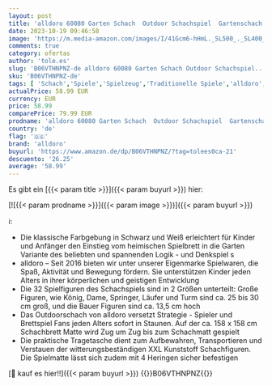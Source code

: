 ```yaml
---
layout: post
title: 'alldoro 60080 Garten Schach  Outdoor Schachspiel  Gartenschach mit 32 Schachfiguren  Riesenschach mit Tragetasche  große Garden Matte mit Schachbrett Muster  für Kinder ab 3 Jahre und Erwachsene'
date: 2023-10-19 09:46:58
image: 'https://m.media-amazon.com/images/I/41Gcm6-hHmL._SL500_._SL400_.jpg'
comments: true
category: ofertas
author: 'tole.es'
slug: 'B06VTHNPNZ-de alldoro 60080 Garten Schach Outdoor Schachspiel...'
sku: 'B06VTHNPNZ-de'
tags: [ 'Schach','Spiele','Spielzeug','Traditionelle Spiele','alldoro','🇩🇪', ]
actualPrice: 58.99 EUR
currency: EUR
price: 58.99
comparePrice: 79.99 EUR
prodname: 'alldoro 60080 Garten Schach  Outdoor Schachspiel  Gartenschach mit 32 Schachfiguren  Riesenschach mit Tragetasche  große Garden Matte mit Schachbrett Muster  für Kinder ab 3 Jahre und Erwachsene'
country: 'de'
flag: '🇩🇪'
brand: 'alldoro'
buyurl: 'https://www.amazon.de/dp/B06VTHNPNZ/?tag=tolees0ca-21'
descuento: '26.25'
average: '58.99'
---
```


Es gibt ein [{{< param title >}}]({{< param buyurl >}}) hier:

[![{{< param prodname >}}]({{< param image >}})]({{< param buyurl >}})

ℹ️:

- Die klassische Farbgebung in Schwarz und Weiß erleichtert für Kinder und Anfänger den Einstieg vom heimischen Spielbrett in die Garten Variante des beliebten und spannenden Logik - und Denkspiel s
- alldoro – Seit 2016 bieten wir unter unserer Eigenmarke Spielwaren, die Spaß, Aktivität und Bewegung fördern. Sie unterstützen Kinder jeden Alters in ihrer körperlichen und geistigen Entwicklung
- Die 32 Spielfiguren des Schachspiels sind in 2 Größen unterteilt: Große Figuren, wie König, Dame, Springer, Läufer und Turm sind ca. 25 bis 30 cm groß, und die Bauer Figuren sind ca. 13,5 cm hoch
- Das Outdoorschach von alldoro versetzt Strategie - Spieler und Brettspiel Fans jeden Alters sofort in Staunen. Auf der ca. 158 x 158 cm Schachbrett Matte wird Zug um Zug bis zum Schachmatt gespielt
- Die praktische Tragetasche dient zum Aufbewahren, Transportieren und Verstauen der witterungsbeständigen XXL Kunststoff Schachfiguren. Die Spielmatte lässt sich zudem mit 4 Heringen sicher befestigen

[🛒 kauf es hier!!]({{< param buyurl >}})
{{<world>}}B06VTHNPNZ{{</world>}}
